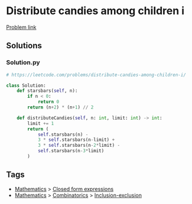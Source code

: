 # Distribute candies among children i

[Problem link](https://leetcode.com/problems/distribute-candies-among-children-i/)

## Solutions


### Solution.py
```py
# https://leetcode.com/problems/distribute-candies-among-children-i/

class Solution:
    def starsbars(self, n):
        if n < 0:
            return 0
        return (n+2) * (n+1) // 2

    def distributeCandies(self, n: int, limit: int) -> int:
        limit += 1
        return (
            self.starsbars(n) -
            3 * self.starsbars(n-limit) +
            3 * self.starsbars(n-2*limit) -
            self.starsbars(n-3*limit)
        )
```
## Tags

* [Mathematics](/Collections/mathematics.md#mathematics) > [Closed form expressions](/Collections/mathematics.md#closed-form-expressions)
* [Mathematics](/Collections/mathematics.md#mathematics) > [Combinatorics](/Collections/mathematics.md#combinatorics) > [Inclusion-exclusion](/Collections/mathematics.md#inclusion-exclusion)
